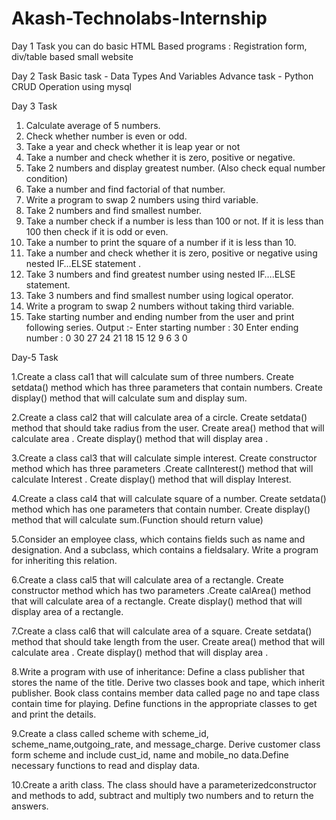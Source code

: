# Akash-Technolabs-Internship
Day 1 Task
you can do basic HTML Based programs : Registration form, div/table based small website

Day 2 Task
Basic task - Data Types And Variables
Advance task - Python CRUD Operation using mysql

Day 3 Task

1.	Calculate average of 5 numbers.
2.	Check whether number is even or odd.
3.	Take a year and check whether it is leap year or not
4.	Take a number and check whether it is zero, positive or negative.
5.	Take 2 numbers and display greatest number. (Also check equal number condition)
6.	Take a number and find factorial of that number.
7.	Write a program to swap 2 numbers using third variable.
8.	Take 2 numbers and find smallest number.
9.	Take a number check if a number is less than 100 or not. If it is less than 100 then check if it is odd or even.
10.	Take a number to print the square of a number if it is less than 10.
11.	Take a number and check whether it is zero, positive or negative using nested IF…ELSE statement .
12.	Take 3 numbers and find greatest number using nested IF….ELSE statement.
13.	Take 3 numbers and find smallest number using logical operator.
14.	Write a program to swap 2 numbers without taking third variable.
15.	Take starting number and ending number from the user and print following series.
Output :-
Enter starting number : 30
Enter ending number : 0
 30
 27
 24
 21
 18
 15
 12
 9
 6
 3
 0
 
 Day-5 Task
 
1.Create a class cal1 that will calculate sum of three numbers. Create setdata() method which has three parameters that contain numbers. Create display() method that will calculate sum and display sum.

2.Create a class cal2 that will calculate area of a circle. Create setdata() method that should take radius from the user. Create area() method that will calculate area . Create display() method that will display area .

3.Create a class cal3 that will calculate simple interest. Create constructor method which has three parameters .Create calInterest() method that will calculate Interest . Create display() method that will display Interest.

4.Create a class cal4 that will calculate square of a number. Create setdata() method which has one parameters that contain number. Create display() method that will calculate sum.(Function should return value)

5.Consider an employee class, which contains fields such as name and designation. And a subclass, which contains a fieldsalary. Write a program for inheriting this relation.

6.Create a class cal5 that will calculate area of a rectangle. Create constructor method which has two parameters .Create calArea() method that will calculate area of a rectangle. Create display() method that will display area of a rectangle.

7.Create a class cal6 that will calculate area of a square. Create setdata() method that should take length from the user. Create area() method that will calculate area . Create display() method that will display area .

8.Write a program with use of inheritance: Define a class publisher that stores the name of the title. Derive two classes book and tape, which inherit publisher. Book class contains member data called page no and tape class contain time for playing. Define functions in the appropriate classes to get and print the details. 

9.Create a class called scheme with scheme_id, scheme_name,outgoing_rate, and message_charge. Derive customer class form scheme and include cust_id, name and mobile_no data.Define necessary functions to read and display data.

10.Create a arith class. The class should have a parameterizedconstructor and methods to add, subtract and multiply two numbers and to return the answers.

